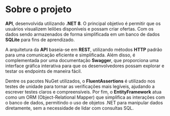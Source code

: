 # Sobre o projeto

**API**, desenvolvida utilizando **.NET 8**. O principal objetivo é permitir que os usuários visualizem leilões disponíveis e possam criar ofertas. Com os dados sendo armazenados de forma simplificada em um banco de dados **SQLite** para fins de aprendizado.

A arquitetura da **API** baseia-se em **REST**, utilizando métodos **HTTP** padrão para uma comunicação eficiente e simplificada. Além disso, é complementada por uma documentação **Swagger**, que proporciona uma interface gráfica interativa para que os desenvolvedores possam explorar e testar os endpoints de maneira fácil.

Dentre os pacotes NuGet utilizados, o **FluentAssertions** é utilizado nos testes de unidade para tornar as verificações mais legíveis, ajudando a escrever testes claros e compreensíveis. Por fim, o **EntityFramework** atua como um ORM (Object-Relational Mapper) que simplifica as interações com o banco de dados, permitindo o uso de objetos .NET para manipular dados diretamente, sem a necessidade de lidar com consultas SQL.
